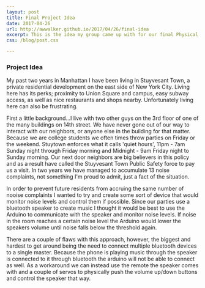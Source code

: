 ```yaml
---
layout: post
title: Final Project Idea
date: 2017-04-26
url: http://awwalker.github.io/2017/04/26/final-idea
excerpt: This is the idea my group came up with for our final Physical Computing project
css: /blog/post.css

---
```

<section class="post-content">
<h3> Project Idea </h3>
<p> My past two years in Manhattan I have been living in Stuyvesant Town, a private residential development on the east side of New York City. Living here has its perks; proximity to Union Square and campus, easy subway access, as well as nice restaurants and shops nearby. Unfortunately living here can also be frustrating.</p>
<p> First a little background...I live with two other guys on the 3rd floor of one of the many buildings on 14th street. We have never gone out of our way to interact with our neighbors, or anyone else in the building for that matter. Because we are college students we often times throw parties on Friday or the weekend. Stuytown enforces what it calls 'quiet hours', 11pm - 7am Sunday night through Friday morning and Midnight - 9am Friday night to Sunday morning. Our next door neighbors are big believers in this policy and as a result have called the Stuyvesant Town Public Safety force to pay us a visit. In two years we have managed to accumulate 13 noise complaints, not something I'm proud to admit, just a fact of the situation.</p>
<p> In order to prevent future residents from accruing the same number of nooise complaints I wanted to try and create some sort of device that would monitor noise levels and control them if possible. Since our parties use a bluetooth speaker to create music I thought it would be best to use the Arduino to communicate with the speaker and monitor noise levels. If noise in the room reaches a certain noise level the Arduino would lower the speakers volume until noise falls below the threshold again.</p>
<p> There are a couple of flaws with this approach, however, the biggest and hardest to get around being the need to connect multiple bluetooth devices to a single master. Because the phone is playing music through the speaker is connected to it through bluetooth the arduino will not be able to connect as well. As a workaround we can instead use the remote the speaker comes with and a couple of servos to physically push the volume up/down buttons and control the speaker that way.</p>
